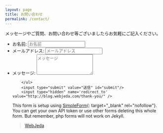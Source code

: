 ```yaml
---
layout: page
title: お問い合わせ
permalink: /contact/
---
```



メッセージやご質問、お問い合わせ等ございましたらお気軽にご記入ください。



<form id="contact-form" class="form" action="https://getsimpleform.com/messages?form_api_token=b6d4be9b039b666b3311e1ddcbfb577c" method="POST" enctype="multipart/form-data">
        <ul class="contact-ul">
            <li class="contact-li">
                <label class="contact-label" for="name">お名前:</label>
                <input type="text" placeholder="お名前" id="name" class="contact-input" name="name" tabindex="1"/>
            </li>
            <li class="contact-li">
                <label class="contact-label" for="email">メールアドレス:</label>
                <input type="email" placeholder="メールアドレス" id="email" class="contact-input" name="email" tabindex="2"/>
            </li>
            <li class="contact-li">
                <label class="contact-label" for="message">メッセージ:</label>
                <textarea class="contact-textarea" placeholder="メッセージ" class="contact-input" rows="4" id="message" name="message" tabindex="3"></textarea>
            </li>

        </ul>
        <input type="submit" value="送信" id="submit"/>
        <input type="hidden" name='redirect_to' value="http://blog.webjeda.com/thank-you/" />

</form>


This form is setup using [SimpleForm](https://getsimpleform.com){: target="_blank" rel="nofollow"}. You can get your own API token or use other forms deleting this whole form. But remember, php forms will not work on Jekyll.


<div id="fb-root"></div>
<script>(function(d, s, id) {
  var js, fjs = d.getElementsByTagName(s)[0];
  if (d.getElementById(id)) return;
  js = d.createElement(s); js.id = id;
  js.src = "//connect.facebook.net/en_US/sdk.js#xfbml=1&version=v2.8&appId=1409800599270506";
  fjs.parentNode.insertBefore(js, fjs);
}(document, 'script', 'facebook-jssdk'));</script>


<div class="fb-page" data-href="https://www.facebook.com/webjeda/" data-small-header="true" data-adapt-container-width="false" data-hide-cover="true" data-show-facepile="true"><blockquote cite="https://www.facebook.com/webjeda/" class="fb-xfbml-parse-ignore"><a href="https://www.facebook.com/webjeda/">WebJeda</a></blockquote></div>
